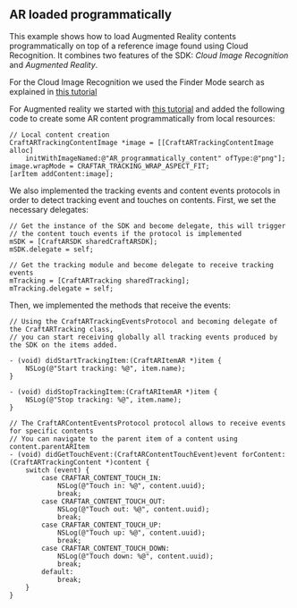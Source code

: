 ## AR loaded programmatically

This example shows how to load Augmented Reality contents 
programmatically on top of a reference image found using Cloud Recognition. It combines two features of the SDK: *Cloud Image Recognition* and *Augmented Reality*.

For the Cloud Image Recognition we used the Finder Mode search as 
explained in [this tutorial](http://support.catchoom.com/customer/en/portal/articles/1887576-tutorial-use-cloud-image-recognition-on-ios)

For Augmented reality we started with [this tutorial](http://support.catchoom.com/customer/en/portal/articles/1887500-tutorial-use-tracking-on-ios)
and added the following code to create some AR content programmatically from local resources:

```objc
// Local content creation
CraftARTrackingContentImage *image = [[CraftARTrackingContentImage alloc] 
    initWithImageNamed:@"AR_programmatically_content" ofType:@"png"];
image.wrapMode = CRAFTAR_TRACKING_WRAP_ASPECT_FIT;
[arItem addContent:image];
```

We also implemented the tracking events and content events protocols in order to detect tracking event and touches on contents. First, we set the necessary delegates:

```objc
// Get the instance of the SDK and become delegate, this will trigger
// the content touch events if the protocol is implemented
mSDK = [CraftARSDK sharedCraftARSDK];
mSDK.delegate = self;

// Get the tracking module and become delegate to receive tracking events
mTracking = [CraftARTracking sharedTracking];
mTracking.delegate = self;
```

Then, we implemented the methods that receive the events:

```objc
// Using the CraftARTrackingEventsProtocol and becoming delegate of the CraftARTracking class,
// you can start receiving globally all tracking events produced by the SDK on the items added.

- (void) didStartTrackingItem:(CraftARItemAR *)item {
    NSLog(@"Start tracking: %@", item.name);
}

- (void) didStopTrackingItem:(CraftARItemAR *)item {
    NSLog(@"Stop tracking: %@", item.name);
}

// The CraftARContentEventsProtocol protocol allows to receive events for specific contents
// You can navigate to the parent item of a content using content.parentARItem
- (void) didGetTouchEvent:(CraftARContentTouchEvent)event forContent:(CraftARTrackingContent *)content {
    switch (event) {
        case CRAFTAR_CONTENT_TOUCH_IN:
            NSLog(@"Touch in: %@", content.uuid);
            break;
        case CRAFTAR_CONTENT_TOUCH_OUT:
            NSLog(@"Touch out: %@", content.uuid);
            break;
        case CRAFTAR_CONTENT_TOUCH_UP:
            NSLog(@"Touch up: %@", content.uuid);
            break;
        case CRAFTAR_CONTENT_TOUCH_DOWN:
            NSLog(@"Touch down: %@", content.uuid);
            break;
        default:
            break;
    }
}

```
